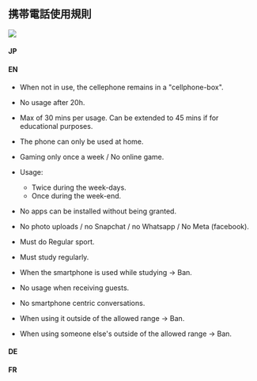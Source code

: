 ## 携帯電話使用規則

<image src="./diagram.svg">

#### JP

#### EN
- When not in use, the cellephone remains in a "cellphone-box".
- No usage after 20h.
- Max of 30 mins per usage. Can be extended to 45 mins if for educational purposes.
- The phone can only be used at home.
- Gaming only once a week / No online game.
- Usage:
  - Twice during the week-days.
  - Once during the week-end.
- No apps can be installed without being granted.
- No photo uploads / no Snapchat / no Whatsapp / No Meta (facebook).
- Must do Regular sport.
- Must study regularly.
- When the smartphone is used while studying -> Ban.
- No usage when receiving guests.
- No smartphone centric conversations.

- When using it outside of the allowed range -> Ban.
- When using someone else's outside of the allowed range -> Ban.

#### DE

#### FR